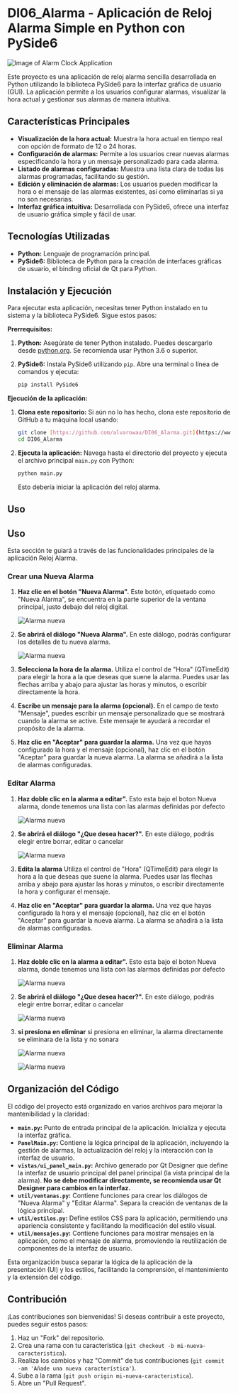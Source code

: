 # DI06_Alarma - Aplicación de Reloj Alarma Simple en Python con PySide6

![Image of Alarm Clock Application](images/reloj_principal.png)

Este proyecto es una aplicación de reloj alarma sencilla desarrollada en Python utilizando la biblioteca PySide6 para la interfaz gráfica de usuario (GUI).  La aplicación permite a los usuarios configurar alarmas, visualizar la hora actual y gestionar sus alarmas de manera intuitiva.

## Características Principales

*   **Visualización de la hora actual:** Muestra la hora actual en tiempo real con opción de formato de 12 o 24 horas.
*   **Configuración de alarmas:** Permite a los usuarios crear nuevas alarmas especificando la hora y un mensaje personalizado para cada alarma.
*   **Listado de alarmas configuradas:** Muestra una lista clara de todas las alarmas programadas, facilitando su gestión.
*   **Edición y eliminación de alarmas:**  Los usuarios pueden modificar la hora o el mensaje de las alarmas existentes, así como eliminarlas si ya no son necesarias.
*   **Interfaz gráfica intuitiva:**  Desarrollada con PySide6, ofrece una interfaz de usuario gráfica simple y fácil de usar.

## Tecnologías Utilizadas

*   **Python:** Lenguaje de programación principal.
*   **PySide6:** Biblioteca de Python para la creación de interfaces gráficas de usuario,  el binding oficial de Qt para Python.

## Instalación y Ejecución

Para ejecutar esta aplicación, necesitas tener Python instalado en tu sistema y la biblioteca PySide6.  Sigue estos pasos:

**Prerrequisitos:**

1.  **Python:** Asegúrate de tener Python instalado. Puedes descargarlo desde [python.org](https://www.python.org/downloads/).  Se recomienda usar Python 3.6 o superior.
2.  **PySide6:** Instala PySide6 utilizando `pip`. Abre una terminal o línea de comandos y ejecuta:

    ```bash
    pip install PySide6
    ```

**Ejecución de la aplicación:**

1.  **Clona este repositorio:** Si aún no lo has hecho, clona este repositorio de GitHub a tu máquina local usando:

    ```bash
    git clone [https://github.com/alvarowau/DI06_Alarma.git](https://www.google.com/search?q=https://github.com/alvarowau/DI06_Alarma.git)
    cd DI06_Alarma
    ```

2.  **Ejecuta la aplicación:** Navega hasta el directorio del proyecto y ejecuta el archivo principal `main.py` con Python:

    ```bash
    python main.py
    ```

    Esto debería iniciar la aplicación del reloj alarma.

## Uso
## Uso

Esta sección te guiará a través de las funcionalidades principales de la aplicación Reloj Alarma.

### Crear una Nueva Alarma

1.  **Haz clic en el botón "Nueva Alarma".** Este botón, etiquetado como "Nueva Alarma", se encuentra en la parte superior de la ventana principal, justo debajo del reloj digital.

    ![Alarma nueva](images/reloj_principal_uso.png)

2.  **Se abrirá el diálogo "Nueva Alarma".** En este diálogo, podrás configurar los detalles de tu nueva alarma.

    ![Alarma nueva](images/nueva_alarma.png)

3.  **Selecciona la hora de la alarma.** Utiliza el control de "Hora" (QTimeEdit) para elegir la hora a la que deseas que suene la alarma. Puedes usar las flechas arriba y abajo para ajustar las horas y minutos, o escribir directamente la hora.

4.  **Escribe un mensaje para la alarma (opcional).** En el campo de texto "Mensaje", puedes escribir un mensaje personalizado que se mostrará cuando la alarma se active.  Este mensaje te ayudará a recordar el propósito de la alarma.

5.  **Haz clic en "Aceptar" para guardar la alarma.**  Una vez que hayas configurado la hora y el mensaje (opcional), haz clic en el botón "Aceptar" para guardar la nueva alarma. La alarma se añadirá a la lista de alarmas configuradas.

### Editar Alarma

1.  **Haz doble clic en la alarma a editar".** Esto esta bajo el boton Nueva alarma, donde tenemos una lista con las alarmas definidas por defecto

    ![Alarma nueva](images/reloj_principal_editar.png)

2.  **Se abrirá el diálogo "¿Que desea hacer?".** En este diálogo, podrás elegir entre borrar, editar o cancelar

    ![Alarma nueva](images/que_desea.png)

3.  **Edita la alarma** Utiliza el control de "Hora" (QTimeEdit) para elegir la hora a la que deseas que suene la alarma. Puedes usar las flechas arriba y abajo para ajustar las horas y minutos, o escribir directamente la hora y configurar el mensaje.

5.  **Haz clic en "Aceptar" para guardar la alarma.**  Una vez que hayas configurado la hora y el mensaje (opcional), haz clic en el botón "Aceptar" para guardar la nueva alarma. La alarma se añadirá a la lista de alarmas configuradas.

### Eliminar Alarma


1.  **Haz doble clic en la alarma a editar".** Esto esta bajo el boton Nueva alarma, donde tenemos una lista con las alarmas definidas por defecto

    ![Alarma nueva](images/reloj_principal_editar.png)

2.  **Se abrirá el diálogo "¿Que desea hacer?".** En este diálogo, podrás elegir entre borrar, editar o cancelar

    ![Alarma nueva](images/que_desea.png)

3.  **si presiona en eliminar** si presiona en eliminar, la alarma directamente se eliminara de la lista y no sonara

    ![Alarma nueva](images/eliminacion_cena.png)

    ![Alarma nueva](images/eliminacion_cena.png)


## Organización del Código

El código del proyecto está organizado en varios archivos para mejorar la mantenibilidad y la claridad:

*   **`main.py`:**  Punto de entrada principal de la aplicación. Inicializa y ejecuta la interfaz gráfica.
*   **`PanelMain.py`:** Contiene la lógica principal de la aplicación, incluyendo la gestión de alarmas, la actualización del reloj y la interacción con la interfaz de usuario.
*   **`vistas/ui_panel_main.py`:**  Archivo generado por Qt Designer que define la interfaz de usuario principal del panel principal (la vista principal de la alarma).  **No se debe modificar directamente, se recomienda usar Qt Designer para cambios en la interfaz.**
*   **`util/ventanas.py`:**  Contiene funciones para crear los diálogos de "Nueva Alarma" y "Editar Alarma".  Separa la creación de ventanas de la lógica principal.
*   **`util/estilos.py`:** Define estilos CSS para la aplicación, permitiendo una apariencia consistente y facilitando la modificación del estilo visual.
*   **`util/mensajes.py`:** Contiene funciones para mostrar mensajes en la aplicación, como el mensaje de alarma, promoviendo la reutilización de componentes de la interfaz de usuario.

Esta organización busca separar la lógica de la aplicación de la presentación (UI) y los estilos, facilitando la comprensión, el mantenimiento y la extensión del código.

## Contribución

¡Las contribuciones son bienvenidas! Si deseas contribuir a este proyecto, puedes seguir estos pasos:

1.  Haz un "Fork" del repositorio.
2.  Crea una rama con tu característica (`git checkout -b mi-nueva-caracteristica`).
3.  Realiza los cambios y haz "Commit" de tus contribuciones (`git commit -am 'Añade una nueva característica'`).
4.  Sube a la rama (`git push origin mi-nueva-caracteristica`).
5.  Abre un "Pull Request".

